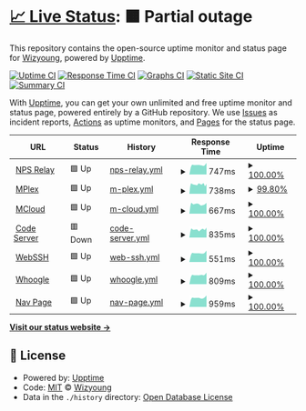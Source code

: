 # [📈 Live Status](https://wizyoung.github.io/upbot): <!--live status--> **🟧 Partial outage**

This repository contains the open-source uptime monitor and status page for [Wizyoung](https://wizyoung.github.io), powered by [Upptime](https://github.com/upptime/upptime).

[![Uptime CI](https://github.com/wizyoung/upbot/workflows/Uptime%20CI/badge.svg)](https://github.com/wizyoung/upbot/actions?query=workflow%3A%22Uptime+CI%22)
[![Response Time CI](https://github.com/wizyoung/upbot/workflows/Response%20Time%20CI/badge.svg)](https://github.com/wizyoung/upbot/actions?query=workflow%3A%22Response+Time+CI%22)
[![Graphs CI](https://github.com/wizyoung/upbot/workflows/Graphs%20CI/badge.svg)](https://github.com/wizyoung/upbot/actions?query=workflow%3A%22Graphs+CI%22)
[![Static Site CI](https://github.com/wizyoung/upbot/workflows/Static%20Site%20CI/badge.svg)](https://github.com/wizyoung/upbot/actions?query=workflow%3A%22Static+Site+CI%22)
[![Summary CI](https://github.com/wizyoung/upbot/workflows/Summary%20CI/badge.svg)](https://github.com/wizyoung/upbot/actions?query=workflow%3A%22Summary+CI%22)

With [Upptime](https://upptime.js.org), you can get your own unlimited and free uptime monitor and status page, powered entirely by a GitHub repository. We use [Issues](https://github.com/wizyoung/upbot/issues) as incident reports, [Actions](https://github.com/wizyoung/upbot/actions) as uptime monitors, and [Pages](https://wizyoung.github.io/upbot) for the status page.

<!--start: status pages-->
<!-- This summary is generated by Upptime (https://github.com/upptime/upptime) -->
<!-- Do not edit this manually, your changes will be overwritten -->
<!-- prettier-ignore -->
| URL | Status | History | Response Time | Uptime |
| --- | ------ | ------- | ------------- | ------ |
| <img alt="" src="https://favicons.githubusercontent.com/relay.dogcraft.xyz" height="13"> [NPS Relay](https://relay.dogcraft.xyz) | 🟩 Up | [nps-relay.yml](https://github.com/wizyoung/upbot/commits/HEAD/history/nps-relay.yml) | <details><summary><img alt="Response time graph" src="./graphs/nps-relay/response-time-week.png" height="20"> 747ms</summary><br><a href="https://wizyoung.github.io/upbot/history/nps-relay"><img alt="Response time 780" src="https://img.shields.io/endpoint?url=https%3A%2F%2Fraw.githubusercontent.com%2Fwizyoung%2Fupbot%2FHEAD%2Fapi%2Fnps-relay%2Fresponse-time.json"></a><br><a href="https://wizyoung.github.io/upbot/history/nps-relay"><img alt="24-hour response time 898" src="https://img.shields.io/endpoint?url=https%3A%2F%2Fraw.githubusercontent.com%2Fwizyoung%2Fupbot%2FHEAD%2Fapi%2Fnps-relay%2Fresponse-time-day.json"></a><br><a href="https://wizyoung.github.io/upbot/history/nps-relay"><img alt="7-day response time 747" src="https://img.shields.io/endpoint?url=https%3A%2F%2Fraw.githubusercontent.com%2Fwizyoung%2Fupbot%2FHEAD%2Fapi%2Fnps-relay%2Fresponse-time-week.json"></a><br><a href="https://wizyoung.github.io/upbot/history/nps-relay"><img alt="30-day response time 726" src="https://img.shields.io/endpoint?url=https%3A%2F%2Fraw.githubusercontent.com%2Fwizyoung%2Fupbot%2FHEAD%2Fapi%2Fnps-relay%2Fresponse-time-month.json"></a><br><a href="https://wizyoung.github.io/upbot/history/nps-relay"><img alt="1-year response time 780" src="https://img.shields.io/endpoint?url=https%3A%2F%2Fraw.githubusercontent.com%2Fwizyoung%2Fupbot%2FHEAD%2Fapi%2Fnps-relay%2Fresponse-time-year.json"></a></details> | <details><summary><a href="https://wizyoung.github.io/upbot/history/nps-relay">100.00%</a></summary><a href="https://wizyoung.github.io/upbot/history/nps-relay"><img alt="All-time uptime 99.99%" src="https://img.shields.io/endpoint?url=https%3A%2F%2Fraw.githubusercontent.com%2Fwizyoung%2Fupbot%2FHEAD%2Fapi%2Fnps-relay%2Fuptime.json"></a><br><a href="https://wizyoung.github.io/upbot/history/nps-relay"><img alt="24-hour uptime 100.00%" src="https://img.shields.io/endpoint?url=https%3A%2F%2Fraw.githubusercontent.com%2Fwizyoung%2Fupbot%2FHEAD%2Fapi%2Fnps-relay%2Fuptime-day.json"></a><br><a href="https://wizyoung.github.io/upbot/history/nps-relay"><img alt="7-day uptime 100.00%" src="https://img.shields.io/endpoint?url=https%3A%2F%2Fraw.githubusercontent.com%2Fwizyoung%2Fupbot%2FHEAD%2Fapi%2Fnps-relay%2Fuptime-week.json"></a><br><a href="https://wizyoung.github.io/upbot/history/nps-relay"><img alt="30-day uptime 100.00%" src="https://img.shields.io/endpoint?url=https%3A%2F%2Fraw.githubusercontent.com%2Fwizyoung%2Fupbot%2FHEAD%2Fapi%2Fnps-relay%2Fuptime-month.json"></a><br><a href="https://wizyoung.github.io/upbot/history/nps-relay"><img alt="1-year uptime 99.99%" src="https://img.shields.io/endpoint?url=https%3A%2F%2Fraw.githubusercontent.com%2Fwizyoung%2Fupbot%2FHEAD%2Fapi%2Fnps-relay%2Fuptime-year.json"></a></details>
| <img alt="" src="https://favicons.githubusercontent.com/mplex.dogcraft.xyz" height="13"> [MPlex](https://mplex.dogcraft.xyz/web/index.html#!/) | 🟩 Up | [m-plex.yml](https://github.com/wizyoung/upbot/commits/HEAD/history/m-plex.yml) | <details><summary><img alt="Response time graph" src="./graphs/m-plex/response-time-week.png" height="20"> 738ms</summary><br><a href="https://wizyoung.github.io/upbot/history/m-plex"><img alt="Response time 755" src="https://img.shields.io/endpoint?url=https%3A%2F%2Fraw.githubusercontent.com%2Fwizyoung%2Fupbot%2FHEAD%2Fapi%2Fm-plex%2Fresponse-time.json"></a><br><a href="https://wizyoung.github.io/upbot/history/m-plex"><img alt="24-hour response time 766" src="https://img.shields.io/endpoint?url=https%3A%2F%2Fraw.githubusercontent.com%2Fwizyoung%2Fupbot%2FHEAD%2Fapi%2Fm-plex%2Fresponse-time-day.json"></a><br><a href="https://wizyoung.github.io/upbot/history/m-plex"><img alt="7-day response time 738" src="https://img.shields.io/endpoint?url=https%3A%2F%2Fraw.githubusercontent.com%2Fwizyoung%2Fupbot%2FHEAD%2Fapi%2Fm-plex%2Fresponse-time-week.json"></a><br><a href="https://wizyoung.github.io/upbot/history/m-plex"><img alt="30-day response time 730" src="https://img.shields.io/endpoint?url=https%3A%2F%2Fraw.githubusercontent.com%2Fwizyoung%2Fupbot%2FHEAD%2Fapi%2Fm-plex%2Fresponse-time-month.json"></a><br><a href="https://wizyoung.github.io/upbot/history/m-plex"><img alt="1-year response time 755" src="https://img.shields.io/endpoint?url=https%3A%2F%2Fraw.githubusercontent.com%2Fwizyoung%2Fupbot%2FHEAD%2Fapi%2Fm-plex%2Fresponse-time-year.json"></a></details> | <details><summary><a href="https://wizyoung.github.io/upbot/history/m-plex">99.80%</a></summary><a href="https://wizyoung.github.io/upbot/history/m-plex"><img alt="All-time uptime 99.83%" src="https://img.shields.io/endpoint?url=https%3A%2F%2Fraw.githubusercontent.com%2Fwizyoung%2Fupbot%2FHEAD%2Fapi%2Fm-plex%2Fuptime.json"></a><br><a href="https://wizyoung.github.io/upbot/history/m-plex"><img alt="24-hour uptime 100.00%" src="https://img.shields.io/endpoint?url=https%3A%2F%2Fraw.githubusercontent.com%2Fwizyoung%2Fupbot%2FHEAD%2Fapi%2Fm-plex%2Fuptime-day.json"></a><br><a href="https://wizyoung.github.io/upbot/history/m-plex"><img alt="7-day uptime 99.80%" src="https://img.shields.io/endpoint?url=https%3A%2F%2Fraw.githubusercontent.com%2Fwizyoung%2Fupbot%2FHEAD%2Fapi%2Fm-plex%2Fuptime-week.json"></a><br><a href="https://wizyoung.github.io/upbot/history/m-plex"><img alt="30-day uptime 99.64%" src="https://img.shields.io/endpoint?url=https%3A%2F%2Fraw.githubusercontent.com%2Fwizyoung%2Fupbot%2FHEAD%2Fapi%2Fm-plex%2Fuptime-month.json"></a><br><a href="https://wizyoung.github.io/upbot/history/m-plex"><img alt="1-year uptime 99.83%" src="https://img.shields.io/endpoint?url=https%3A%2F%2Fraw.githubusercontent.com%2Fwizyoung%2Fupbot%2FHEAD%2Fapi%2Fm-plex%2Fuptime-year.json"></a></details>
| <img alt="" src="https://favicons.githubusercontent.com/mcloud.dogcraft.xyz" height="13"> [MCloud](https://mcloud.dogcraft.xyz) | 🟩 Up | [m-cloud.yml](https://github.com/wizyoung/upbot/commits/HEAD/history/m-cloud.yml) | <details><summary><img alt="Response time graph" src="./graphs/m-cloud/response-time-week.png" height="20"> 667ms</summary><br><a href="https://wizyoung.github.io/upbot/history/m-cloud"><img alt="Response time 677" src="https://img.shields.io/endpoint?url=https%3A%2F%2Fraw.githubusercontent.com%2Fwizyoung%2Fupbot%2FHEAD%2Fapi%2Fm-cloud%2Fresponse-time.json"></a><br><a href="https://wizyoung.github.io/upbot/history/m-cloud"><img alt="24-hour response time 751" src="https://img.shields.io/endpoint?url=https%3A%2F%2Fraw.githubusercontent.com%2Fwizyoung%2Fupbot%2FHEAD%2Fapi%2Fm-cloud%2Fresponse-time-day.json"></a><br><a href="https://wizyoung.github.io/upbot/history/m-cloud"><img alt="7-day response time 667" src="https://img.shields.io/endpoint?url=https%3A%2F%2Fraw.githubusercontent.com%2Fwizyoung%2Fupbot%2FHEAD%2Fapi%2Fm-cloud%2Fresponse-time-week.json"></a><br><a href="https://wizyoung.github.io/upbot/history/m-cloud"><img alt="30-day response time 644" src="https://img.shields.io/endpoint?url=https%3A%2F%2Fraw.githubusercontent.com%2Fwizyoung%2Fupbot%2FHEAD%2Fapi%2Fm-cloud%2Fresponse-time-month.json"></a><br><a href="https://wizyoung.github.io/upbot/history/m-cloud"><img alt="1-year response time 677" src="https://img.shields.io/endpoint?url=https%3A%2F%2Fraw.githubusercontent.com%2Fwizyoung%2Fupbot%2FHEAD%2Fapi%2Fm-cloud%2Fresponse-time-year.json"></a></details> | <details><summary><a href="https://wizyoung.github.io/upbot/history/m-cloud">100.00%</a></summary><a href="https://wizyoung.github.io/upbot/history/m-cloud"><img alt="All-time uptime 99.88%" src="https://img.shields.io/endpoint?url=https%3A%2F%2Fraw.githubusercontent.com%2Fwizyoung%2Fupbot%2FHEAD%2Fapi%2Fm-cloud%2Fuptime.json"></a><br><a href="https://wizyoung.github.io/upbot/history/m-cloud"><img alt="24-hour uptime 100.00%" src="https://img.shields.io/endpoint?url=https%3A%2F%2Fraw.githubusercontent.com%2Fwizyoung%2Fupbot%2FHEAD%2Fapi%2Fm-cloud%2Fuptime-day.json"></a><br><a href="https://wizyoung.github.io/upbot/history/m-cloud"><img alt="7-day uptime 100.00%" src="https://img.shields.io/endpoint?url=https%3A%2F%2Fraw.githubusercontent.com%2Fwizyoung%2Fupbot%2FHEAD%2Fapi%2Fm-cloud%2Fuptime-week.json"></a><br><a href="https://wizyoung.github.io/upbot/history/m-cloud"><img alt="30-day uptime 99.68%" src="https://img.shields.io/endpoint?url=https%3A%2F%2Fraw.githubusercontent.com%2Fwizyoung%2Fupbot%2FHEAD%2Fapi%2Fm-cloud%2Fuptime-month.json"></a><br><a href="https://wizyoung.github.io/upbot/history/m-cloud"><img alt="1-year uptime 99.88%" src="https://img.shields.io/endpoint?url=https%3A%2F%2Fraw.githubusercontent.com%2Fwizyoung%2Fupbot%2FHEAD%2Fapi%2Fm-cloud%2Fuptime-year.json"></a></details>
| <img alt="" src="https://favicons.githubusercontent.com/code.dogcraft.xyz" height="13"> [Code Server](https://code.dogcraft.xyz) | 🟥 Down | [code-server.yml](https://github.com/wizyoung/upbot/commits/HEAD/history/code-server.yml) | <details><summary><img alt="Response time graph" src="./graphs/code-server/response-time-week.png" height="20"> 835ms</summary><br><a href="https://wizyoung.github.io/upbot/history/code-server"><img alt="Response time 885" src="https://img.shields.io/endpoint?url=https%3A%2F%2Fraw.githubusercontent.com%2Fwizyoung%2Fupbot%2FHEAD%2Fapi%2Fcode-server%2Fresponse-time.json"></a><br><a href="https://wizyoung.github.io/upbot/history/code-server"><img alt="24-hour response time 902" src="https://img.shields.io/endpoint?url=https%3A%2F%2Fraw.githubusercontent.com%2Fwizyoung%2Fupbot%2FHEAD%2Fapi%2Fcode-server%2Fresponse-time-day.json"></a><br><a href="https://wizyoung.github.io/upbot/history/code-server"><img alt="7-day response time 835" src="https://img.shields.io/endpoint?url=https%3A%2F%2Fraw.githubusercontent.com%2Fwizyoung%2Fupbot%2FHEAD%2Fapi%2Fcode-server%2Fresponse-time-week.json"></a><br><a href="https://wizyoung.github.io/upbot/history/code-server"><img alt="30-day response time 801" src="https://img.shields.io/endpoint?url=https%3A%2F%2Fraw.githubusercontent.com%2Fwizyoung%2Fupbot%2FHEAD%2Fapi%2Fcode-server%2Fresponse-time-month.json"></a><br><a href="https://wizyoung.github.io/upbot/history/code-server"><img alt="1-year response time 885" src="https://img.shields.io/endpoint?url=https%3A%2F%2Fraw.githubusercontent.com%2Fwizyoung%2Fupbot%2FHEAD%2Fapi%2Fcode-server%2Fresponse-time-year.json"></a></details> | <details><summary><a href="https://wizyoung.github.io/upbot/history/code-server">100.00%</a></summary><a href="https://wizyoung.github.io/upbot/history/code-server"><img alt="All-time uptime 99.88%" src="https://img.shields.io/endpoint?url=https%3A%2F%2Fraw.githubusercontent.com%2Fwizyoung%2Fupbot%2FHEAD%2Fapi%2Fcode-server%2Fuptime.json"></a><br><a href="https://wizyoung.github.io/upbot/history/code-server"><img alt="24-hour uptime 99.99%" src="https://img.shields.io/endpoint?url=https%3A%2F%2Fraw.githubusercontent.com%2Fwizyoung%2Fupbot%2FHEAD%2Fapi%2Fcode-server%2Fuptime-day.json"></a><br><a href="https://wizyoung.github.io/upbot/history/code-server"><img alt="7-day uptime 100.00%" src="https://img.shields.io/endpoint?url=https%3A%2F%2Fraw.githubusercontent.com%2Fwizyoung%2Fupbot%2FHEAD%2Fapi%2Fcode-server%2Fuptime-week.json"></a><br><a href="https://wizyoung.github.io/upbot/history/code-server"><img alt="30-day uptime 99.68%" src="https://img.shields.io/endpoint?url=https%3A%2F%2Fraw.githubusercontent.com%2Fwizyoung%2Fupbot%2FHEAD%2Fapi%2Fcode-server%2Fuptime-month.json"></a><br><a href="https://wizyoung.github.io/upbot/history/code-server"><img alt="1-year uptime 99.88%" src="https://img.shields.io/endpoint?url=https%3A%2F%2Fraw.githubusercontent.com%2Fwizyoung%2Fupbot%2FHEAD%2Fapi%2Fcode-server%2Fuptime-year.json"></a></details>
| <img alt="" src="https://favicons.githubusercontent.com/ssh.dogcraft.xyz" height="13"> [WebSSH](https://ssh.dogcraft.xyz) | 🟩 Up | [web-ssh.yml](https://github.com/wizyoung/upbot/commits/HEAD/history/web-ssh.yml) | <details><summary><img alt="Response time graph" src="./graphs/web-ssh/response-time-week.png" height="20"> 551ms</summary><br><a href="https://wizyoung.github.io/upbot/history/web-ssh"><img alt="Response time 603" src="https://img.shields.io/endpoint?url=https%3A%2F%2Fraw.githubusercontent.com%2Fwizyoung%2Fupbot%2FHEAD%2Fapi%2Fweb-ssh%2Fresponse-time.json"></a><br><a href="https://wizyoung.github.io/upbot/history/web-ssh"><img alt="24-hour response time 692" src="https://img.shields.io/endpoint?url=https%3A%2F%2Fraw.githubusercontent.com%2Fwizyoung%2Fupbot%2FHEAD%2Fapi%2Fweb-ssh%2Fresponse-time-day.json"></a><br><a href="https://wizyoung.github.io/upbot/history/web-ssh"><img alt="7-day response time 551" src="https://img.shields.io/endpoint?url=https%3A%2F%2Fraw.githubusercontent.com%2Fwizyoung%2Fupbot%2FHEAD%2Fapi%2Fweb-ssh%2Fresponse-time-week.json"></a><br><a href="https://wizyoung.github.io/upbot/history/web-ssh"><img alt="30-day response time 555" src="https://img.shields.io/endpoint?url=https%3A%2F%2Fraw.githubusercontent.com%2Fwizyoung%2Fupbot%2FHEAD%2Fapi%2Fweb-ssh%2Fresponse-time-month.json"></a><br><a href="https://wizyoung.github.io/upbot/history/web-ssh"><img alt="1-year response time 603" src="https://img.shields.io/endpoint?url=https%3A%2F%2Fraw.githubusercontent.com%2Fwizyoung%2Fupbot%2FHEAD%2Fapi%2Fweb-ssh%2Fresponse-time-year.json"></a></details> | <details><summary><a href="https://wizyoung.github.io/upbot/history/web-ssh">100.00%</a></summary><a href="https://wizyoung.github.io/upbot/history/web-ssh"><img alt="All-time uptime 100.00%" src="https://img.shields.io/endpoint?url=https%3A%2F%2Fraw.githubusercontent.com%2Fwizyoung%2Fupbot%2FHEAD%2Fapi%2Fweb-ssh%2Fuptime.json"></a><br><a href="https://wizyoung.github.io/upbot/history/web-ssh"><img alt="24-hour uptime 100.00%" src="https://img.shields.io/endpoint?url=https%3A%2F%2Fraw.githubusercontent.com%2Fwizyoung%2Fupbot%2FHEAD%2Fapi%2Fweb-ssh%2Fuptime-day.json"></a><br><a href="https://wizyoung.github.io/upbot/history/web-ssh"><img alt="7-day uptime 100.00%" src="https://img.shields.io/endpoint?url=https%3A%2F%2Fraw.githubusercontent.com%2Fwizyoung%2Fupbot%2FHEAD%2Fapi%2Fweb-ssh%2Fuptime-week.json"></a><br><a href="https://wizyoung.github.io/upbot/history/web-ssh"><img alt="30-day uptime 100.00%" src="https://img.shields.io/endpoint?url=https%3A%2F%2Fraw.githubusercontent.com%2Fwizyoung%2Fupbot%2FHEAD%2Fapi%2Fweb-ssh%2Fuptime-month.json"></a><br><a href="https://wizyoung.github.io/upbot/history/web-ssh"><img alt="1-year uptime 100.00%" src="https://img.shields.io/endpoint?url=https%3A%2F%2Fraw.githubusercontent.com%2Fwizyoung%2Fupbot%2FHEAD%2Fapi%2Fweb-ssh%2Fuptime-year.json"></a></details>
| <img alt="" src="https://favicons.githubusercontent.com/so.dogcraft.xyz" height="13"> [Whoogle](https://so.dogcraft.xyz) | 🟩 Up | [whoogle.yml](https://github.com/wizyoung/upbot/commits/HEAD/history/whoogle.yml) | <details><summary><img alt="Response time graph" src="./graphs/whoogle/response-time-week.png" height="20"> 809ms</summary><br><a href="https://wizyoung.github.io/upbot/history/whoogle"><img alt="Response time 903" src="https://img.shields.io/endpoint?url=https%3A%2F%2Fraw.githubusercontent.com%2Fwizyoung%2Fupbot%2FHEAD%2Fapi%2Fwhoogle%2Fresponse-time.json"></a><br><a href="https://wizyoung.github.io/upbot/history/whoogle"><img alt="24-hour response time 995" src="https://img.shields.io/endpoint?url=https%3A%2F%2Fraw.githubusercontent.com%2Fwizyoung%2Fupbot%2FHEAD%2Fapi%2Fwhoogle%2Fresponse-time-day.json"></a><br><a href="https://wizyoung.github.io/upbot/history/whoogle"><img alt="7-day response time 809" src="https://img.shields.io/endpoint?url=https%3A%2F%2Fraw.githubusercontent.com%2Fwizyoung%2Fupbot%2FHEAD%2Fapi%2Fwhoogle%2Fresponse-time-week.json"></a><br><a href="https://wizyoung.github.io/upbot/history/whoogle"><img alt="30-day response time 807" src="https://img.shields.io/endpoint?url=https%3A%2F%2Fraw.githubusercontent.com%2Fwizyoung%2Fupbot%2FHEAD%2Fapi%2Fwhoogle%2Fresponse-time-month.json"></a><br><a href="https://wizyoung.github.io/upbot/history/whoogle"><img alt="1-year response time 903" src="https://img.shields.io/endpoint?url=https%3A%2F%2Fraw.githubusercontent.com%2Fwizyoung%2Fupbot%2FHEAD%2Fapi%2Fwhoogle%2Fresponse-time-year.json"></a></details> | <details><summary><a href="https://wizyoung.github.io/upbot/history/whoogle">100.00%</a></summary><a href="https://wizyoung.github.io/upbot/history/whoogle"><img alt="All-time uptime 100.00%" src="https://img.shields.io/endpoint?url=https%3A%2F%2Fraw.githubusercontent.com%2Fwizyoung%2Fupbot%2FHEAD%2Fapi%2Fwhoogle%2Fuptime.json"></a><br><a href="https://wizyoung.github.io/upbot/history/whoogle"><img alt="24-hour uptime 100.00%" src="https://img.shields.io/endpoint?url=https%3A%2F%2Fraw.githubusercontent.com%2Fwizyoung%2Fupbot%2FHEAD%2Fapi%2Fwhoogle%2Fuptime-day.json"></a><br><a href="https://wizyoung.github.io/upbot/history/whoogle"><img alt="7-day uptime 100.00%" src="https://img.shields.io/endpoint?url=https%3A%2F%2Fraw.githubusercontent.com%2Fwizyoung%2Fupbot%2FHEAD%2Fapi%2Fwhoogle%2Fuptime-week.json"></a><br><a href="https://wizyoung.github.io/upbot/history/whoogle"><img alt="30-day uptime 100.00%" src="https://img.shields.io/endpoint?url=https%3A%2F%2Fraw.githubusercontent.com%2Fwizyoung%2Fupbot%2FHEAD%2Fapi%2Fwhoogle%2Fuptime-month.json"></a><br><a href="https://wizyoung.github.io/upbot/history/whoogle"><img alt="1-year uptime 100.00%" src="https://img.shields.io/endpoint?url=https%3A%2F%2Fraw.githubusercontent.com%2Fwizyoung%2Fupbot%2FHEAD%2Fapi%2Fwhoogle%2Fuptime-year.json"></a></details>
| <img alt="" src="https://favicons.githubusercontent.com/nav.dogcraft.xyz" height="13"> [Nav Page](https://nav.dogcraft.xyz) | 🟩 Up | [nav-page.yml](https://github.com/wizyoung/upbot/commits/HEAD/history/nav-page.yml) | <details><summary><img alt="Response time graph" src="./graphs/nav-page/response-time-week.png" height="20"> 959ms</summary><br><a href="https://wizyoung.github.io/upbot/history/nav-page"><img alt="Response time 1059" src="https://img.shields.io/endpoint?url=https%3A%2F%2Fraw.githubusercontent.com%2Fwizyoung%2Fupbot%2FHEAD%2Fapi%2Fnav-page%2Fresponse-time.json"></a><br><a href="https://wizyoung.github.io/upbot/history/nav-page"><img alt="24-hour response time 1187" src="https://img.shields.io/endpoint?url=https%3A%2F%2Fraw.githubusercontent.com%2Fwizyoung%2Fupbot%2FHEAD%2Fapi%2Fnav-page%2Fresponse-time-day.json"></a><br><a href="https://wizyoung.github.io/upbot/history/nav-page"><img alt="7-day response time 959" src="https://img.shields.io/endpoint?url=https%3A%2F%2Fraw.githubusercontent.com%2Fwizyoung%2Fupbot%2FHEAD%2Fapi%2Fnav-page%2Fresponse-time-week.json"></a><br><a href="https://wizyoung.github.io/upbot/history/nav-page"><img alt="30-day response time 957" src="https://img.shields.io/endpoint?url=https%3A%2F%2Fraw.githubusercontent.com%2Fwizyoung%2Fupbot%2FHEAD%2Fapi%2Fnav-page%2Fresponse-time-month.json"></a><br><a href="https://wizyoung.github.io/upbot/history/nav-page"><img alt="1-year response time 1059" src="https://img.shields.io/endpoint?url=https%3A%2F%2Fraw.githubusercontent.com%2Fwizyoung%2Fupbot%2FHEAD%2Fapi%2Fnav-page%2Fresponse-time-year.json"></a></details> | <details><summary><a href="https://wizyoung.github.io/upbot/history/nav-page">100.00%</a></summary><a href="https://wizyoung.github.io/upbot/history/nav-page"><img alt="All-time uptime 100.00%" src="https://img.shields.io/endpoint?url=https%3A%2F%2Fraw.githubusercontent.com%2Fwizyoung%2Fupbot%2FHEAD%2Fapi%2Fnav-page%2Fuptime.json"></a><br><a href="https://wizyoung.github.io/upbot/history/nav-page"><img alt="24-hour uptime 100.00%" src="https://img.shields.io/endpoint?url=https%3A%2F%2Fraw.githubusercontent.com%2Fwizyoung%2Fupbot%2FHEAD%2Fapi%2Fnav-page%2Fuptime-day.json"></a><br><a href="https://wizyoung.github.io/upbot/history/nav-page"><img alt="7-day uptime 100.00%" src="https://img.shields.io/endpoint?url=https%3A%2F%2Fraw.githubusercontent.com%2Fwizyoung%2Fupbot%2FHEAD%2Fapi%2Fnav-page%2Fuptime-week.json"></a><br><a href="https://wizyoung.github.io/upbot/history/nav-page"><img alt="30-day uptime 100.00%" src="https://img.shields.io/endpoint?url=https%3A%2F%2Fraw.githubusercontent.com%2Fwizyoung%2Fupbot%2FHEAD%2Fapi%2Fnav-page%2Fuptime-month.json"></a><br><a href="https://wizyoung.github.io/upbot/history/nav-page"><img alt="1-year uptime 100.00%" src="https://img.shields.io/endpoint?url=https%3A%2F%2Fraw.githubusercontent.com%2Fwizyoung%2Fupbot%2FHEAD%2Fapi%2Fnav-page%2Fuptime-year.json"></a></details>

<!--end: status pages-->

[**Visit our status website →**](https://wizyoung.github.io/upbot)

## 📄 License

- Powered by: [Upptime](https://github.com/upptime/upptime)
- Code: [MIT](./LICENSE) © [Wizyoung](https://wizyoung.github.io)
- Data in the `./history` directory: [Open Database License](https://opendatacommons.org/licenses/odbl/1-0/)
